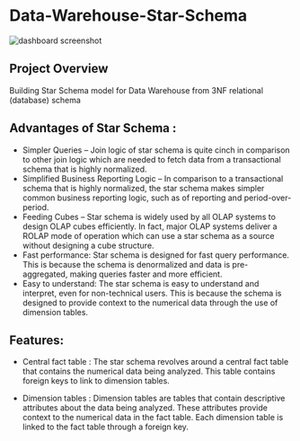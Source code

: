 # Data-Warehouse-Star-Schema

![dashboard screenshot](https://github.com/Shreyas-028/Data-Warehouse-Star-Schema/blob/main/Images/3NF_TO_STAR_SCHEMA.png)

## Project Overview

Building Star Schema model for Data Warehouse from 3NF relational (database) schema


## Advantages of Star Schema : 

- Simpler Queries – Join logic of star schema is quite cinch in comparison to other join logic which are needed to fetch data from a transactional schema that is highly normalized.
- Simplified Business Reporting Logic – In comparison to a transactional schema that is highly normalized, the star schema makes simpler common business reporting logic, such as of reporting and period-over-period.
- Feeding Cubes – Star schema is widely used by all OLAP systems to design OLAP cubes efficiently. In fact, major OLAP systems deliver a ROLAP mode of operation which can use a star schema as a source without designing a cube structure.
- Fast performance: Star schema is designed for fast query performance. This is because the schema is denormalized and data is pre-aggregated, making queries faster and more efficient.
- Easy to understand: The star schema is easy to understand and interpret, even for non-technical users. This is because the schema is designed to provide context to the numerical data through the use of dimension tables.

##  Features:
- Central fact table : The star schema revolves around a central fact table that contains the numerical data being analyzed. This table contains foreign keys to link to dimension tables.

- Dimension tables : Dimension tables are tables that contain descriptive attributes about the data being analyzed. These attributes provide context to the numerical data in the fact table. Each dimension table is linked to the fact table through a foreign key.
